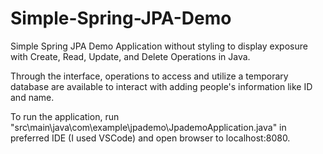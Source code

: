 ﻿# Simple-Spring-JPA-Demo

Simple Spring JPA Demo Application without styling to display exposure with Create, Read, Update, and Delete Operations in Java. 

Through the interface, operations to access and utilize a temporary database are available to interact with adding people's information like ID and name. 

To run the application, run "src\main\java\com\example\jpademo\JpademoApplication.java" in preferred IDE (I used VSCode) and open browser to localhost:8080.
